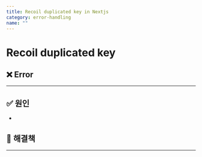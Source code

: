 ```yaml
---
title: Recoil duplicated key in Nextjs
category: error-handling
name: ""
---
```


# Recoil duplicated key

## ❌ Error

---

## ✅ 원인

-

## 🚀 해결책

---
